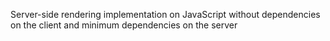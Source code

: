 Server-side rendering implementation on JavaScript without dependencies on the client and minimum dependencies on the server